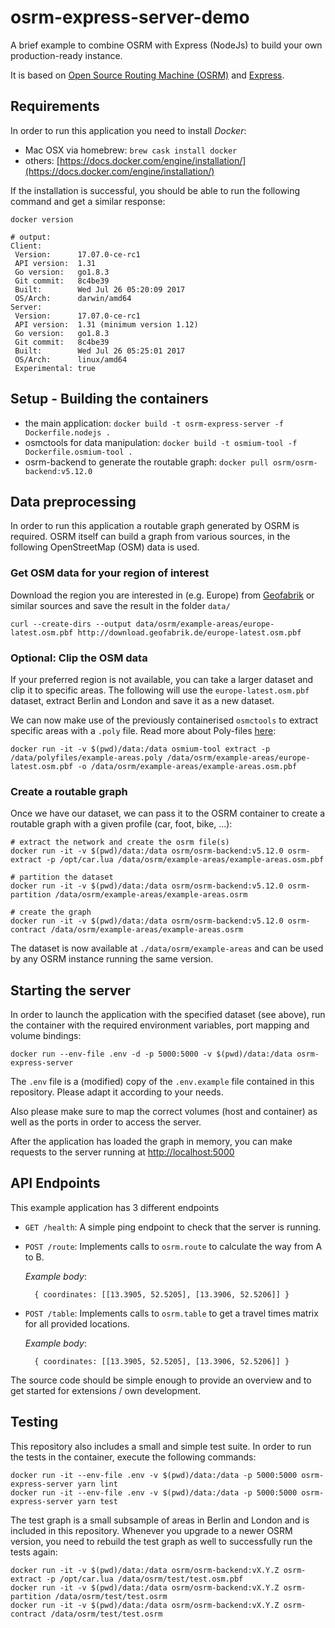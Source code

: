 # osrm-express-server-demo

A brief example to combine OSRM with Express (NodeJs) to build your own
production-ready instance.

It is based on [Open Source Routing Machine (OSRM)](https://project-osrm.org)
and [Express](http://expressjs.com/).


## Requirements

In order to run this application you need to install _Docker_:

* Mac OSX via homebrew: `brew cask install docker`
* others: [https://docs.docker.com/engine/installation/](https://docs.docker.com/engine/installation/)

If the installation is successful, you should be able to run the following command
and get a similar response:

    docker version

    # output:
    Client:
     Version:      17.07.0-ce-rc1
     API version:  1.31
     Go version:   go1.8.3
     Git commit:   8c4be39
     Built:        Wed Jul 26 05:20:09 2017
     OS/Arch:      darwin/amd64
    Server:
     Version:      17.07.0-ce-rc1
     API version:  1.31 (minimum version 1.12)
     Go version:   go1.8.3
     Git commit:   8c4be39
     Built:        Wed Jul 26 05:25:01 2017
     OS/Arch:      linux/amd64
     Experimental: true


## Setup - Building the containers

* the main application: `docker build -t osrm-express-server -f Dockerfile.nodejs .`
* osmctools for data manipulation: `docker build -t osmium-tool -f Dockerfile.osmium-tool .`
* osrm-backend to generate the routable graph: `docker pull osrm/osrm-backend:v5.12.0`

## Data preprocessing

In order to run this application a routable graph generated by OSRM is required.
OSRM itself can build a graph from various sources, in the following OpenStreetMap (OSM)
data is used.

### Get OSM data for your region of interest

Download the region you are interested in (e.g. Europe) from [Geofabrik](http://download.geofabrik.de/) or similar
sources and save the result in the folder `data/`

    curl --create-dirs --output data/osrm/example-areas/europe-latest.osm.pbf http://download.geofabrik.de/europe-latest.osm.pbf


### Optional: Clip the OSM data

If your preferred region is not available, you can take a larger dataset and clip it to specific areas.
The following will use the `europe-latest.osm.pbf` dataset, extract Berlin and London and save it as a new
dataset.

We can now make use of the previously containerised `osmctools` to extract specific areas with a `.poly` file.
Read more about Poly-files [here](http://wiki.openstreetmap.org/wiki/Osmosis/Polygon_Filter_File_Format):

    docker run -it -v $(pwd)/data:/data osmium-tool extract -p /data/polyfiles/example-areas.poly /data/osrm/example-areas/europe-latest.osm.pbf -o /data/osrm/example-areas/example-areas.osm.pbf


### Create a routable graph

Once we have our dataset, we can pass it to the OSRM container to create a routable graph with a given profile (car, foot, bike, ...):

    # extract the network and create the osrm file(s)
    docker run -it -v $(pwd)/data:/data osrm/osrm-backend:v5.12.0 osrm-extract -p /opt/car.lua /data/osrm/example-areas/example-areas.osm.pbf

    # partition the dataset
	docker run -it -v $(pwd)/data:/data osrm/osrm-backend:v5.12.0 osrm-partition /data/osrm/example-areas/example-areas.osrm

    # create the graph
    docker run -it -v $(pwd)/data:/data osrm/osrm-backend:v5.12.0 osrm-contract /data/osrm/example-areas/example-areas.osrm

The dataset is now available at `./data/osrm/example-areas` and can be used by any OSRM instance running the same version.

## Starting the server

In order to launch the application with the specified dataset (see above), run
the container with the required environment variables, port mapping and volume bindings:

    docker run --env-file .env -d -p 5000:5000 -v $(pwd)/data:/data osrm-express-server

The `.env` file is a (modified) copy of the `.env.example` file contained in this repository.
Please adapt it according to your needs.

Also please make sure to map the correct volumes (host and container) as well as the ports in
order to access the server.

After the application has loaded the graph in memory, you can make requests to the server running at [http://localhost:5000](http://localhost:5000)

## API Endpoints

This example application has 3 different endpoints

* `GET /health`: A simple ping endpoint to check that the server is running.

* `POST /route`: Implements calls to `osrm.route` to calculate the way from A to B.

  _Example body_:
  ```
    { coordinates: [[13.3905, 52.5205], [13.3906, 52.5206]] }
  ```

* `POST /table`: Implements calls to `osrm.table` to get a travel times matrix for all provided locations.

  _Example body_:
  ```
    { coordinates: [[13.3905, 52.5205], [13.3906, 52.5206]] }
  ```

The source code should be simple enough to provide an overview and to get started for
extensions / own development.

## Testing

This repository also includes a small and simple test suite.
In order to run the tests in the container, execute the following commands:

    docker run -it --env-file .env -v $(pwd)/data:/data -p 5000:5000 osrm-express-server yarn lint
    docker run -it --env-file .env -v $(pwd)/data:/data -p 5000:5000 osrm-express-server yarn test

The test graph is a small subsample of areas in Berlin and London and is included in this repository.
Whenever you upgrade to a newer OSRM version, you need to rebuild the test graph as well to successfully run the tests again:

    docker run -it -v $(pwd)/data:/data osrm/osrm-backend:vX.Y.Z osrm-extract -p /opt/car.lua /data/osrm/test/test.osm.pbf
    docker run -it -v $(pwd)/data:/data osrm/osrm-backend:vX.Y.Z osrm-partition /data/osrm/test/test.osrm
    docker run -it -v $(pwd)/data:/data osrm/osrm-backend:vX.Y.Z osrm-contract /data/osrm/test/test.osrm